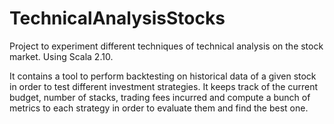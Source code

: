 # TechnicalAnalysisStocks
Project to experiment different techniques of technical analysis on the stock market.
Using Scala 2.10.

It contains a tool to perform backtesting on historical data of a given stock in order to test different investment strategies. It keeps track of the current budget, number of stacks, trading fees incurred and compute a bunch of metrics to each strategy in order to evaluate them and find the best one.

